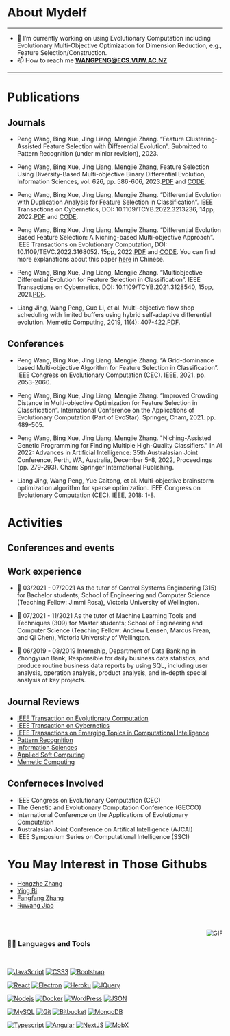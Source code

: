 # About Mydelf
---
- 🔭 I’m currently working on using Evolutionary Computation including Evolutionary Multi-Objective Optimization for Dimension Reduction, e.g., Feature Selection/Construction.
- 📫 How to reach me **WANGPENG@ECS.VUW.AC.NZ**
---

# Publications
## Journals

* Peng Wang, Bing Xue, Jing Liang, Mengjie Zhang. “Feature Clustering-Assisted Feature Selection with Differential Evolution”. Submitted to Pattern Recognition (under minior revision), 2023.

* Peng Wang, Bing Xue, Jing Liang, Mengjie Zhang, Feature Selection Using Diversity-Based Multi-objective Binary Differential Evolution, Information Sciences, vol. 626, pp. 586-606, 2023.[PDF](https://doi.org/10.1016/j.ins.2022.12.117) and [CODE](https://github.com/penfwang/Inf_Sci_MODE).

* Peng Wang, Bing Xue, Jing Liang, Mengjie Zhang. “Differential Evolution with Duplication Analysis for Feature Selection in Classification”. IEEE Transactions on Cybernetics, DOI: 10.1109/TCYB.2022.3213236, 14pp, 2022.[PDF](https://doi.org/10.1109/TCYB.2022.3213236.) and [CODE](https://github.com/penfwang/NDEDA_CYB).

* Peng Wang, Bing Xue, Jing Liang, Mengjie Zhang. “Differential Evolution Based Feature Selection: A Niching-based Multi-objective Approach”. IEEE Transactions on Evolutionary Computation, DOI: 10.1109/TEVC.2022.3168052. 15pp, 2022.[PDF](https://doi.org/10.1109/TEVC.2022.3168052) and [CODE](https://github.com/penfwang/NMDE). You can find more explanations about this paper [here](https://mp.weixin.qq.com/s/tsw6qfbD3gtBtCF71gVLuA) in Chinese.

* Peng Wang, Bing Xue, Jing Liang, Mengjie Zhang. “Multiobjective Differential Evolution for Feature Selection in Classification”. IEEE Transactions on Cybernetics, DOI: 10.1109/TCYB.2021.3128540, 15pp, 2021.[PDF](https://doi.org/10.1109/TCYB.2021.3128540).

* Liang Jing, Wang Peng, Guo Li, et al. Multi-objective flow shop scheduling with limited buffers using hybrid self-adaptive differential evolution. Memetic Computing, 2019, 11(4): 407-422.[PDF](https://doi.org/10.1007/s12293-019-00290-5).


## Conferences

* Peng Wang, Bing Xue, Jing Liang, Mengjie Zhang. “A Grid-dominance based Multi-objective Algorithm for Feature Selection in Classification”. IEEE Congress on Evolutionary Computation (CEC). IEEE, 2021. pp. 2053-2060.

* Peng Wang, Bing Xue, Jing Liang, Mengjie Zhang. “Improved Crowding Distance in Multi-objective Optimization for Feature Selection in Classification”. International Conference on the Applications of Evolutionary Computation (Part of EvoStar). Springer, Cham, 2021. pp. 489-505.

* Peng Wang, Bing Xue, Jing Liang, Mengjie Zhang. "Niching-Assisted Genetic Programming for Finding Multiple High-Quality Classifiers." In AI 2022: Advances in Artificial Intelligence: 35th Australasian Joint Conference, Perth, WA, Australia, December 5–8, 2022, Proceedings (pp. 279-293). Cham: Springer International Publishing.

* Liang Jing, Wang Peng, Yue Caitong, et al. Multi-objective brainstorm optimization algorithm for sparse optimization. IEEE Congress on Evolutionary Computation (CEC). IEEE, 2018: 1-8.

# Activities

## Conferences and events


## Work experience
- 🔭  03/2021 - 07/2021 As the tutor of Control Systems Engineering (315) for Bachelor students;
School of Engineering and Computer Science (Teaching Fellow: Jimmi Rosa), Victoria University of Wellington.
	
- 🌱 07/2021 - 11/2021 As the tutor of Machine Learning Tools and Techniques (309) for Master students;
School of Engineering and Computer Science (Teaching Fellow: Andrew Lensen, Marcus Frean, and Qi Chen), Victoria University of Wellington.

- 👯 06/2019 - 08/2019 Internship, Department of Data Banking in Zhongyuan Bank;
Responsible for daily business data statistics, and produce routine business data reports by using SQL, including user analysis, operation analysis, product analysis, and in-depth special analysis of key projects.

## Journal Reviews

* [IEEE Transaction on Evolutionary Computation](https://ieeexplore.ieee.org/xpl/RecentIssue.jsp?punumber=4235)
* [IEEE Transaction on Cybernetics](https://ieeexplore.ieee.org/xpl/RecentIssue.jsp?punumber=6221036)
* [IEEE Transactions on Emerging Topics in Computational Intelligence](https://cis.ieee.org/publications/t-emerging-topics-in-ci)
* [Pattern Recognition](https://www.sciencedirect.com/journal/pattern-recognition)
* [Information Sciences](https://www.sciencedirect.com/journal/information-sciences)
* [Applied Soft Computing](https://www.sciencedirect.com/journal/applied-soft-computing)
* [Memetic Computing](https://www.springer.com/journal/12293)

## Conferneces Involved

* IEEE Congress on Evolutionary Computation (CEC)
* The Genetic and Evolutionary Computation Conference (GECCO)
* International Conference on the Applications of Evolutionary Computation
* Australasian Joint Conference on Artifical Intelligence (AJCAI)
* IEEE Symposium Series on Computational Intelligence (SSCI)


# You May Interest in Those Githubs

* [Hengzhe Zhang](https://github.com/hengzhe-zhang)
* [Ying Bi](https://github.com/YingBi92)
* [Fangfang Zhang](https://github.com/fangfang-zhang)
* [Ruwang Jiao](https://github.com/RuwangJiao)


<br />
<br />

  <img align="right" alt="GIF" src="https://media.giphy.com/media/836HiJc7pgzy8iNXCn/giphy.gif" />
  
### 👨‍💻 Languages and Tools

<br />

[![JavaScript](https://img.shields.io/badge/-JavaScript-black?style=flat&logo=javascript&link=https://github.com/BRdhanani)](https://github.com/BRdhanani) 
[![CSS3](https://img.shields.io/badge/-CSS3-1572B6?style=flat&logo=css3&link=https://github.com/BRdhanani)](https://github.com/BRdhanani) 
[![Bootstrap](https://img.shields.io/badge/-Bootstrap-563D7C?style=flat&logo=bootstrap&link=https://github.com/BRdhanani)](https://github.com/BRdhanani) 

[![React](https://img.shields.io/badge/-React-black?style=flat&logo=react&link=https://github.com/BRdhanani)](https://github.com/BRdhanani) 
[![Electron](https://img.shields.io/badge/-Electron-gray?style=flat&logo=electron&link=https://github.com/BRdhanani)](https://github.com/BRdhanani) 
[![Heroku](https://img.shields.io/badge/-Heroku-gray?style=flat&logo=heroku&link=https://github.com/BRdhanani)](https://github.com/BRdhanani) 
[![JQuery](https://img.shields.io/badge/-JQuery-blue?style=flat&logo=jquery&link=https://github.com/BRdhanani)](https://github.com/BRdhanani) 

[![Nodejs](https://img.shields.io/badge/-Nodejs-green?style=flat&logo=Node.js&link=https://github.com/BRdhanani)](https://github.com/BRdhanani) 
[![Docker](https://img.shields.io/badge/-Docker-black?style=flat&logo=docker&link=https://github.com/BRdhanani)](https://github.com/BRdhanani) 
[![WordPress](https://img.shields.io/badge/-WordPress-blue?style=flat&logo=wordpress&link=https://github.com/BRdhanani)](https://github.com/BRdhanani) 
[![JSON](https://img.shields.io/badge/-json-02569B?style=flat&logo=json&link=https://github.com/BRdhanani)](https://github.com/BRdhanani)

[![MySQL](https://img.shields.io/badge/-MySQL-black?style=flat&logo=mysql&link=https://github.com/BRdhanani)](https://github.com/BRdhanani)
[![Git](https://img.shields.io/badge/-Git-black?style=flat&logo=git&link=https://github.com/BRdhanani)](https://github.com/BRdhanani) 
[![Bitbucket](https://img.shields.io/badge/-Bitbucket-blue?style=flat&logo=bitbucket&link=https://github.com/BRdhanani)](https://github.com/BRdhanani)
[![MongoDB](https://img.shields.io/badge/-MongoDB-FCA121?style=flat&logo=mongodb&link=https://github.com/BRdhanani)](https://gitlab.com/BRdhanani) 

[![Typescript](https://img.shields.io/badge/-TypeScript-white?style=flat&logo=typescript&link=https://github.com/BRdhanani)](https://github.com/BRdhanani)
[![Angular](https://img.shields.io/badge/-Angular-red?style=flat&logo=angular&link=https://github.com/BRdhanani)](https://github.com/BRdhanani) 
[![NextJS](https://img.shields.io/badge/-NextJS-black?style=flat&logo=nextjs&link=https://github.com/BRdhanani)](https://github.com/BRdhanani)
[![MobX](https://img.shields.io/badge/-MobX-gray?style=flat&logo=mobx&link=https://github.com/BRdhanani)](https://gitlab.com/BRdhanani) 
